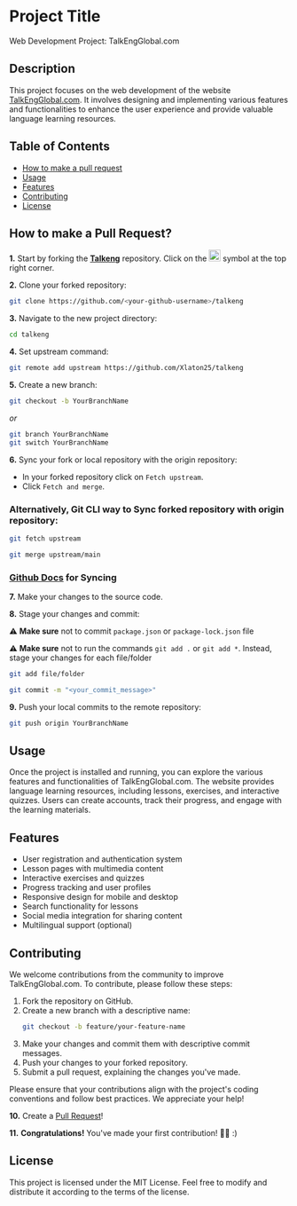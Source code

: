 # Project Title

Web Development Project: TalkEngGlobal.com

## Description

This project focuses on the web development of the website [TalkEngGlobal.com](https://talkengglobal.com/). It involves designing and implementing various features and functionalities to enhance the user experience and provide valuable language learning resources. 

## Table of Contents

- [How to make a pull request](#how-to-make-a-pull-request)
- [Usage](#usage)
- [Features](#features)
- [Contributing](#contributing)
- [License](#license)

## How to make a Pull Request?

**1.** Start by forking the [**Talkeng**](https://github.com/Xlaton25/talkeng) repository. Click on the <a href="https://github.com/Xlaton25/talkeng"><img src="https://i.imgur.com/G4z1kEe.png" height="21" width="21"></a> symbol at the top right corner.

**2.** Clone your forked repository:

```bash
git clone https://github.com/<your-github-username>/talkeng
```

**3.** Navigate to the new project directory:

```bash
cd talkeng
```

**4.** Set upstream command:

```bash
git remote add upstream https://github.com/Xlaton25/talkeng
```

**5.** Create a new branch:

```bash
git checkout -b YourBranchName
```
<i>or</i>
```bash
git branch YourBranchName
git switch YourBranchName
``` 

**6.** Sync your fork or local repository with the origin repository:

- In your forked repository click on `Fetch upstream`.
- Click `Fetch and merge`.

### Alternatively, Git CLI way to Sync forked repository with origin repository:

```bash
git fetch upstream
```

```bash
git merge upstream/main
```

### [Github Docs](https://docs.github.com/en/github/collaborating-with-pull-requests/addressing-merge-conflicts/resolving-a-merge-conflict-on-github) for Syncing

**7.** Make your changes to the source code.

**8.** Stage your changes and commit:

⚠️ **Make sure** not to commit `package.json` or `package-lock.json` file

⚠️ **Make sure** not to run the commands ```git add .``` or ```git add *```. Instead, stage your changes for each file/folder

```bash
git add file/folder
```

```bash
git commit -m "<your_commit_message>"
```

**9.** Push your local commits to the remote repository:

```bash
git push origin YourBranchName
```


## Usage
Once the project is installed and running, you can explore the various features and functionalities of TalkEngGlobal.com. The website provides language learning resources, including lessons, exercises, and interactive quizzes. Users can create accounts, track their progress, and engage with the learning materials.

## Features
- User registration and authentication system
- Lesson pages with multimedia content
- Interactive exercises and quizzes
- Progress tracking and user profiles
- Responsive design for mobile and desktop
- Search functionality for lessons
- Social media integration for sharing content
- Multilingual support (optional)

## Contributing
We welcome contributions from the community to improve TalkEngGlobal.com. To contribute, please follow these steps:

1. Fork the repository on GitHub.
2. Create a new branch with a descriptive name:
   ```bash
   git checkout -b feature/your-feature-name
3. Make your changes and commit them with descriptive commit messages.
4. Push your changes to your forked repository.
5. Submit a pull request, explaining the changes you've made.

Please ensure that your contributions align with the project's coding conventions and follow best practices. We appreciate your help!


**10.** Create a [Pull Request](https://help.github.com/en/github/collaborating-with-issues-and-pull-requests/creating-a-pull-request)!

**11.** **Congratulations!** You've made your first contribution! 🙌🏼 :)

## License
This project is licensed under the MIT License. Feel free to modify and distribute it according to the terms of the license.
